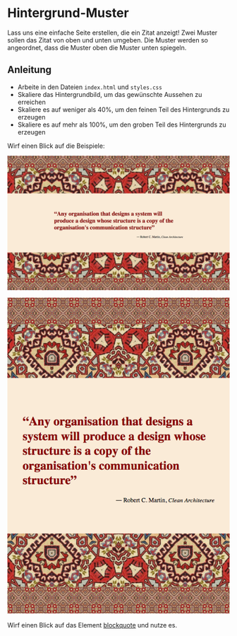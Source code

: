 # Hintergrund-Muster
Lass uns eine einfache Seite erstellen, die ein Zitat anzeigt!
Zwei Muster sollen das Zitat von oben und unten umgeben. Die Muster werden so angeordnet, dass die Muster oben die Muster unten spiegeln.

## Anleitung
- Arbeite in den Dateien `index.html` und `styles.css`
- Skaliere das Hintergrundbild, um das gewünschte Aussehen zu erreichen
- Skaliere es auf weniger als 40%, um den feinen Teil des Hintergrunds zu erzeugen
- Skaliere es auf mehr als 100%, um den groben Teil des Hintergrunds zu erzeugen

Wirf einen Blick auf die Beispiele:

![Beispiel Desktop](example-desktop.png)

![Beispiel Mobile](example-mobile.png)

Wirf einen Blick auf das Element [blockquote](https://developer.mozilla.org/en-US/docs/Web/HTML/Element/blockquote) und nutze es.
